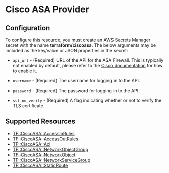 # Cisco ASA Provider

## Configuration

To configure this resource, you must create an AWS Secrets Manager secret with the name **terraform/ciscoasa**. The below arguments may be included as the key/value or JSON properties in the secret:

* `api_url` - (Required) URL of the API for the ASA Firewall. This is typically not enabled by default, please refer to the [Cisco documentation](https://www.cisco.com/c/en/us/td/docs/security/asa/api/qsg-asa-api.html) for how to enable it.

* `username` - (Required) The username for logging in to the API.

* `password` - (Required) The password for logging in to the API.

* `ssl_no_verify` - (Required) A flag indicating whether or not to verify the TLS certificate.


## Supported Resources

* [TF::CiscoASA::AccessInRules](../resources/ciscoasa/TF-CiscoASA-AccessInRules/docs/README.md)
* [TF::CiscoASA::AccessOutRules](../resources/ciscoasa/TF-CiscoASA-AccessOutRules/docs/README.md)
* [TF::CiscoASA::Acl](../resources/ciscoasa/TF-CiscoASA-Acl/docs/README.md)
* [TF::CiscoASA::NetworkObjectGroup](../resources/ciscoasa/TF-CiscoASA-NetworkObjectGroup/docs/README.md)
* [TF::CiscoASA::NetworkObject](../resources/ciscoasa/TF-CiscoASA-NetworkObject/docs/README.md)
* [TF::CiscoASA::NetworkServiceGroup](../resources/ciscoasa/TF-CiscoASA-NetworkServiceGroup/docs/README.md)
* [TF::CiscoASA::StaticRoute](../resources/ciscoasa/TF-CiscoASA-StaticRoute/docs/README.md)